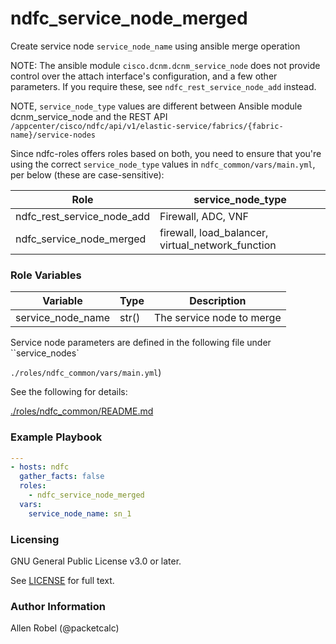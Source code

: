 # ndfc_service_node_merged

Create service node ``service_node_name`` using ansible merge operation

NOTE: The ansible module ``cisco.dcnm.dcnm_service_node`` does not provide control over the attach interface's configuration, and a few other parameters.  If you require these, see ``ndfc_rest_service_node_add`` instead.

NOTE, ``service_node_type`` values are different between Ansible module
dcnm_service_node and the REST API ``/appcenter/cisco/ndfc/api/v1/elastic-service/fabrics/{fabric-name}/service-nodes``

Since ndfc-roles offers roles based on both, you need to ensure
that you're using the correct ``service_node_type`` values in ``ndfc_common/vars/main.yml``,
per below (these are case-sensitive):

Role                        | service_node_type
----------------------------|----------------------------------------
ndfc_rest_service_node_add  | Firewall, ADC, VNF
ndfc_service_node_merged    | firewall, load_balancer, virtual_network_function

### Role Variables

Variable          | Type  | Description
------------------|-------|----------------------------------------
service_node_name | str() | The service node to merge

Service node parameters are defined in the following file under ``service_nodes`

``./roles/ndfc_common/vars/main.yml``)

See the following for details:

[./roles/ndfc_common/README.md](https://github.com/allenrobel/ndfc-roles/tree/master/roles/ndfc_common/README.md)


### Example Playbook

```yaml
---
- hosts: ndfc
  gather_facts: false
  roles:
    - ndfc_service_node_merged
  vars:
    service_node_name: sn_1
```

### Licensing

GNU General Public License v3.0 or later.

See [LICENSE](https://www.gnu.org/licenses/gpl-3.0.txt) for full text.

### Author Information

Allen Robel (@packetcalc)
